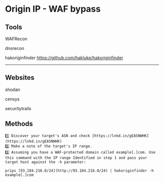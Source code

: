 # Origin IP - WAF bypass

## Tools


WAFRecon

dnsrecon

hakoriginfinder https://github.com/hakluke/hakoriginfinder

---

## Websites

shodan

censys

securitytrails 

## Methods

```
1️⃣ Discover your target's ASN and check [https://lnkd.in/gEASNWHK](https://lnkd.in/gEASNWHK)  
2️⃣ Make a note of the target's IP range.  
3️⃣ Assuming you have a WAF-protected domain called example[.]com. Use this command with the IP range Identified in step 1 and pass your target host against the -h parameter:  
  
prips [93.184.216.0/24](http://93.184.216.0/24) | hakoriginfinder -h example[.]com
```

